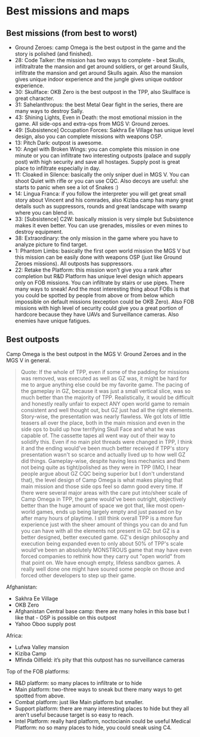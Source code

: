 ﻿# Best missions and maps

## Best missions (from best to worst)

- Ground Zeroes: camp Omega is the best outpost in the game and the story is polished (and finished).
- 28: Code Talker: the mission has two ways to complete - beat Skulls, infiltraltrate the mansion and get around soldiers, or  get around Skulls, infiltrate the mansion and get around Skulls again. Also the mansion gives unique indoor experience and the jungle gives unique outdoor experience.
- 30: Skullface: OKB Zero is the best outpost in the TPP, also Skullface is great character.
- 31: Sahelanthropus: the best Metal Gear fight in the series, there are many ways to destroy Sally.
- 43: Shining Lights, Even in Death: the most emotional mission in the game.
All side-ops and extra-ops from MGS V: Ground zeroes.
- 49: [Subsistence] Occupation Forces: Sakhra Ee Village has unique level design, also you can complete missions with weapons OSP.
- 13: Pitch Dark: outpost is awesome.
- 10: Angel with Broken Wings: you can complete this mission in one minute or you can infiltrate two interesting outposts (palace and supply post) with high security and save all hostages. Supply post is great place to infiltrate especially in day.
- 11: Cloaked in Silence: basically the only sniper duel in MGS V. You can shoot Quiet with rifle or you can use CQC. Also decoys are useful: she starts to panic when see a lot of Snakes :)
- 14: Lingua Franca: if you follow the interpreter you will get great small story about Vincent and his comrades, also Kiziba camp has many great details such as suppressors, rounds and great landscape with swamp where you can blend in.
- 33: [Subsistence] C2W: basically mission is very simple but Subsistence makes it even better. You can use grenades, missiles or even mines to destroy equipment.
- 38: Extraordinary: the only mission in the game where you have to analyze picture to find target.
- 1: Phantom Limbs: basically the first open world mission the MGS V but this mission can be easily done with weapons OSP (just like Ground Zeroes missions). All outposts has suppressors.
- 22: Retake the Platform: this mission won’t give you a rank after completion but R&D Platform has unique level design which appears only on FOB missions. You can infiltrate by stairs or use pipes. There many ways to sneak! And the most interesting thing about FOBs is that you could be spotted by people from above or from below which impossible on default missions (exception could be OKB Zero). Also FOB missions with high level of security could give you a great portion of hardcore because they have UAVs and Surveillance cameras. Also enemies have unique fatigues.

## Best outposts

Camp Omega is the best outpost in the MGS V: Ground Zeroes and in the MGS V in general.

> Quote: If the whole of TPP, even if some of the padding for missions was removed, was executed as well as GZ was, it might be hard for me to argue anything else could be my favorite game. The pacing of the gameplay in GZ, because it was just a small vertical slice, was so much better than the majority of TPP.
Realistically, it would be difficult and honestly really unfair to expect ANY open world game to remain consistent and well thought out, but GZ just had all the right elements.
Story-wise, the presentation was nearly flawless. We got lots of little teasers all over the place, both in the main mission and even in the side ops to build up how terrifying Skull Face and what he was capable of. The cassette tapes all went way out of their way to solidify this. Even if no main plot threads were changed in TPP, I think it and the ending would've been much better received if TPP's story presentation wasn't so scarce and actually lived up to how well GZ did things.
Gameplay-wise, despite having less mechanics and them not being quite as tight/polished as they were in TPP (IMO, I hear people argue about GZ CQC being superior but I don't understand that), the level design of Camp Omega is what makes playing that main mission and those side ops feel so damn good every time. If there were several major areas with the care put into/sheer scale of Camp Omega in TPP, the game would've been outright, objectively better than the huge amount of space we got that, like most open-world games, ends up being largely empty and just passed on by after many hours of playtime.
I still think overall TPP is a more fun experience just with the sheer amount of things you can do and fun you can have with all the elements not present in GZ: but GZ is a better designed, better executed game. GZ's design philosophy and execution being expanded even to only about 50% of TPP's scale would've been an absolutely MONSTROUS game that may have even forced companies to rethink how they carry out "open world" from that point on. We have enough empty, lifeless sandbox games. A really well done one might have soured some people on those and forced other developers to step up their game.

Afghanistan:

- Sakhra Ee Village
- OKB Zero
- Afghanistan Central base camp: there are many holes in this base but I like that - OSP is possible on this outpost
- Yahoo Oboo supply post

Africa:

- Lufwa Valley mansion
- Kiziba Camp
- Mfinda Oilfield: it’s pity that this outpost has no surveillance cameras 

Top of the FOB platforms:

- R&D platform: so many places to infiltrate or to hide
- Main platform: two-three ways to sneak but there many ways to get spotted from above.
- Combat platform: just like Main platform but smaller.
- Support platform: there are many interesting places to hide but they all aren’t useful because target is so easy to reach.
- Intel Platform: really hard platform, noctocianin could be useful
Medical Platform: no so many places to hide, you could sneak using C4.
